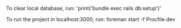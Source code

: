 To clear local database, run: 'print('bundle exec rails db:setup')'

To run the project in localhost:3000, run: foreman start -f Procfile.dev 
